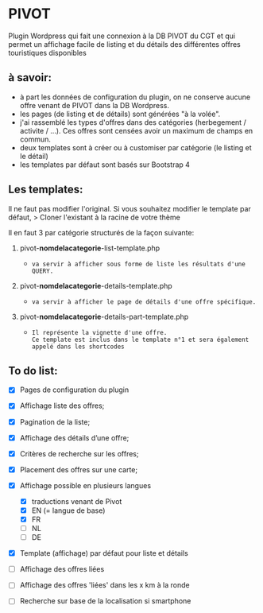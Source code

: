 # PIVOT
Plugin Wordpress qui fait une connexion à la DB PIVOT du CGT et qui permet un affichage facile de listing et du détails des différentes offres touristiques disponibles


## à savoir:

* à part les données de configuration du plugin, on ne conserve aucune offre venant de PIVOT dans la DB Wordpress.
* les pages (de listing et de détails) sont générées "à la volée".
* j'ai rassemblé les types d'offres dans des catégories (herbegement / activite / ...). Ces offres sont censées avoir un maximum de champs en commun.
* deux templates sont à créer ou à customiser par catégorie (le listing et le détail)
* les templates par défaut sont basés sur Bootstrap 4

## Les templates:

Il ne faut pas modifier l'original. Si vous souhaitez modifier le template par défaut, 
\> Cloner l'existant à la racine de votre thème

Il en faut 3 par catégorie structurés de la façon suivante:
1. pivot-**nomdelacategorie**-list-template.php
    - ```
      va servir à afficher sous forme de liste les résultats d'une QUERY.
      ```
2. pivot-**nomdelacategorie**-details-template.php
    - ```
      va servir à afficher le page de détails d'une offre spécifique.
      ```
3. pivot-**nomdelacategorie**-details-part-template.php
    - ```
      Il représente la vignette d'une offre.
      Ce template est inclus dans le template n°1 et sera également appelé dans les shortcodes
      ```

## To do list:

- [x] Pages de configuration du plugin
- [x] Affichage liste des offres;
- [x] Pagination de la liste;
- [x] Affichage des détails d’une offre;
- [x] Critères de recherche sur les offres;
- [x] Placement des offres sur une carte;
- [x] Affichage possible en plusieurs langues
    - [x] traductions venant de Pivot
    - [x] EN (= langue de base)
    - [x] FR
    - [ ] NL
    - [ ] DE 
- [x] Template (affichage) par défaut pour liste et détails
- [ ] Affichage des offres liées
- [ ] Affichage des offres 'liées' dans les x km à la ronde
- [ ] Recherche sur base de la localisation si smartphone


